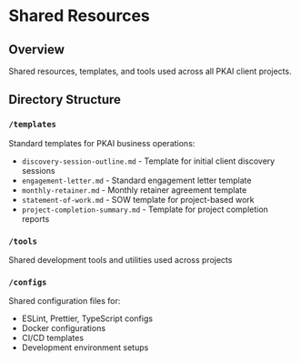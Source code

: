 # Shared Resources

## Overview
Shared resources, templates, and tools used across all PKAI client projects.

## Directory Structure

### `/templates`
Standard templates for PKAI business operations:
- `discovery-session-outline.md` - Template for initial client discovery sessions
- `engagement-letter.md` - Standard engagement letter template
- `monthly-retainer.md` - Monthly retainer agreement template
- `statement-of-work.md` - SOW template for project-based work
- `project-completion-summary.md` - Template for project completion reports

### `/tools`
Shared development tools and utilities used across projects

### `/configs`
Shared configuration files for:
- ESLint, Prettier, TypeScript configs
- Docker configurations
- CI/CD templates
- Development environment setups